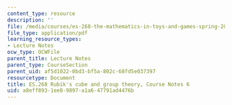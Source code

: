 ```yaml
---
content_type: resource
description: ''
file: /media/courses/es-268-the-mathematics-in-toys-and-games-spring-2010/a8eff8931ee89897a1a647791ad4476b_MITES_268S10_Ses6_Rubiks.pdf
file_type: application/pdf
learning_resource_types:
- Lecture Notes
ocw_type: OCWFile
parent_title: Lecture Notes
parent_type: CourseSection
parent_uid: af5d1022-0bd3-bf5a-802c-68fd5e037397
resourcetype: Document
title: ES.268 Rubik's cube and group theory, Course Notes 6
uid: a8eff893-1ee8-9897-a1a6-47791ad4476b
---
```

